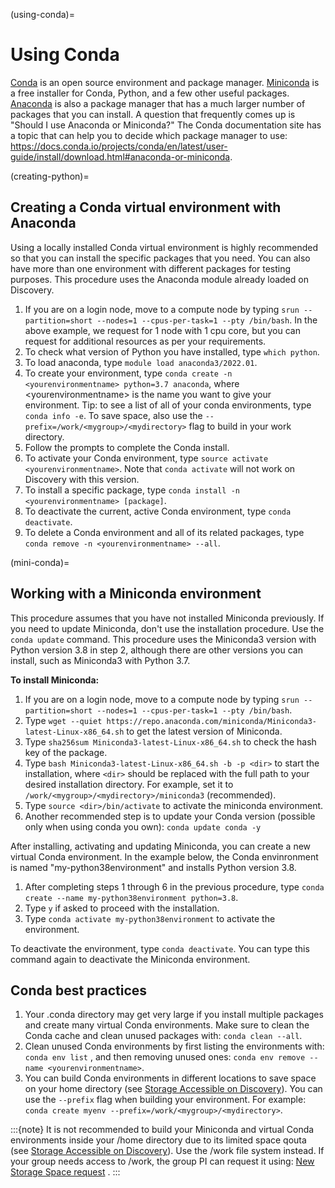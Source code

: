 (using-conda)=

# Using Conda

[Conda](https://docs.conda.io/en/latest/) is an open source environment and package manager. [Miniconda](https://docs.conda.io/en/latest/miniconda.html) is a free installer for Conda, Python,
and a few other useful packages. [Anaconda](https://docs.anaconda.com/) is also a package manager that has a much larger number of packages that you can install.
A question that frequently comes up is "Should I use Anaconda or Miniconda?" The Conda documentation site has a topic that can help you to decide which package manager to use: <https://docs.conda.io/projects/conda/en/latest/user-guide/install/download.html#anaconda-or-miniconda>.

(creating-python)=

## Creating a Conda virtual environment with Anaconda

Using a locally installed Conda virtual environment is highly recommended so that you can install the specific packages that you need.
You can also have more than one environment with different packages for testing purposes. This procedure uses the Anaconda module already loaded on Discovery.

1. If you are on a login node, move to a compute node by typing `srun --partition=short --nodes=1 --cpus-per-task=1 --pty /bin/bash`. In the above example, we request for 1 node with 1 cpu core, but you can request for additional resources as per your requirements.
1. To check what version of Python you have installed, type `which python`.
1. To load anaconda, type `module load anaconda3/2022.01`.
1. To create your environment, type `conda create -n <yourenvironmentname> python=3.7 anaconda`, where \<yourenvironmentname> is the name you want to give your environment. Tip: to see a list of all of your conda environments, type `conda info -e`. To save space, also use the `--prefix=/work/<mygroup>/<mydirectory>` flag to build in your work directory.
1. Follow the prompts to complete the Conda install.
1. To activate your Conda environment, type `source activate <yourenvironmentname>`. Note that `conda activate` will not work on Discovery with this version.
1. To install a specific package, type `conda install -n <yourenvironmentname> [package]`.
1. To deactivate the current, active Conda environment, type `conda deactivate`.
1. To delete a Conda environment and all of its related packages, type `conda remove -n <yourenvironmentname> --all`.

(mini-conda)=

## Working with a Miniconda environment

This procedure assumes that you have not installed Miniconda previously. If you need to update Miniconda, don't use the installation procedure. Use the
`conda update` command. This procedure uses the Miniconda3 version with Python version 3.8 in step 2, although there are other versions you can install, such as
Miniconda3 with Python 3.7.

**To install Miniconda:**

1. If you are on a login node, move to a compute node by typing `srun --partition=short --nodes=1 --cpus-per-task=1 --pty /bin/bash`.
1. Type `wget --quiet https://repo.anaconda.com/miniconda/Miniconda3-latest-Linux-x86_64.sh` to get the latest version of Miniconda.
1. Type `sha256sum Miniconda3-latest-Linux-x86_64.sh` to check the hash key of the package.
1. Type `bash Miniconda3-latest-Linux-x86_64.sh -b -p <dir>` to start the installation, where `<dir>` should be replaced with the full path to your desired installation directory. For example, set it to `/work/<mygroup>/<mydirectory>/miniconda3` (recommended).
1. Type `source <dir>/bin/activate` to activate the miniconda environment.
1. Another recommended step is to update your Conda version (possible only when using conda you own): `conda update conda -y`

After installing, activating and updating Miniconda, you can create a new virtual Conda environment. In the example below, the Conda envinronment is named "my-python38environment" and installs Python version 3.8.

1. After completing steps 1 through 6 in the previous procedure, type `conda create --name my-python38environment python=3.8`.
1. Type `y` if asked to proceed with the installation.
1. Type `conda activate my-python38environment` to activate the environment.

To deactivate the environment, type `conda deactivate`. You can type this command again to deactivate the Miniconda environment.

## Conda best practices

1. Your .conda directory may get very large if you install multiple packages and create many virtual Conda environments. Make sure to clean the Conda cache and clean unused packages with: `conda clean --all`.
1. Clean unused Conda environments by first listing the environments with: `conda env list` , and then removing unused ones: `conda env remove --name <yourenvironmentname>`.
1. You can build Conda environments in different locations to save space on your home directory (see [Storage Accessible on Discovery](../06_storage/01_discovery_storage.md)). You can use the `--prefix` flag when building your environment. For example: `conda create myenv --prefix=/work/<mygroup>/<mydirectory>`.

:::{note}
It is not recommended to build your Miniconda and virtual Conda environments inside your /home directory due to its limited space qouta (see [Storage Accessible on Discovery](../06_storage/01_discovery_storage.md)). Use the /work file system instead. If your group needs access to /work, the group PI can request it using: [New Storage Space request](https://bit.ly/NURC-NewStorage) .
:::
